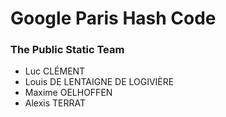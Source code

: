 Google Paris Hash Code
======================

### The Public Static Team

- Luc CLÉMENT
- Louis DE LENTAIGNE DE LOGIVIÈRE
- Maxime OELHOFFEN
- Alexis TERRAT
